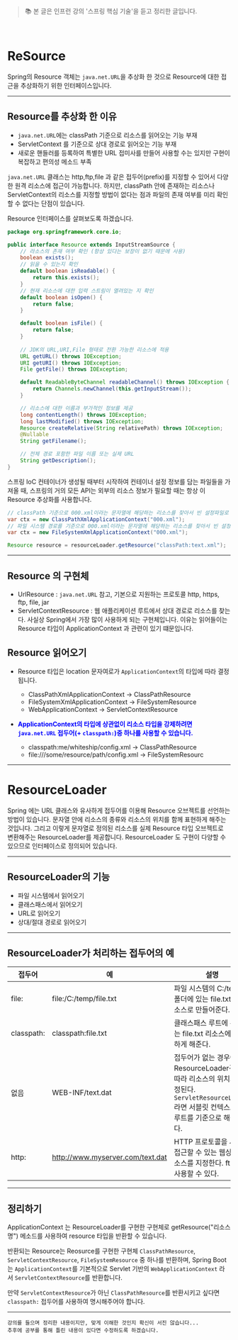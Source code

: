 > 📚 본 글은 인프런 강의 '스프링 핵심 기술'을 듣고 정리한 글입니다. 

<br>


# **ReSource** 
 Spring의 Resource 객체는 `java.net.URL`을 추상화 한 것으로 Resource에 대한 접근을 추상화하기 위한 인터페이스입니다. 

---
## **Resource를 추상화 한 이유**
* `java.net.URL`에는 classPath 기준으로 리소스를 읽어오는 기능 부재
* ServletContext 를 기준으로 상대 경로로 읽어오는 기능 부재
* 새로운 핸들러를 등록하여 특별한 URL 접미사를 만들어 사용할 수는 있지만 구현이 복잡하고 편의성 메소드 부족

`java.net.URL` 클래스는 http,ftp,file 과 같은 접두어(prefix)를 지정할 수 있어서 다양한 원격 리소스에 접근이 가능합니다. 하지만, classPath 안에 존재하는 리소스나 ServletContext의 리소스를 지정할 방법이 없다는 점과 파일의 존재 여부를 미리 확인할 수 없다는 단점이 있습니다. 

Resource 인터페이스를 살펴보도록 하겠습니다. 
 
```java
package org.springframework.core.io;

public interface Resource extends InputStreamSource {
    // 라소스의 존재 여부 확인 (항상 있다는 보장이 없기 때문에 사용)
    boolean exists();
    // 읽을 수 있는지 확인
    default boolean isReadable() {
        return this.exists();
    }
    // 현재 리소스에 대한 입력 스트림이 열려있는 지 확인 
    default boolean isOpen() {
        return false;
    }

    default boolean isFile() {
        return false;
    }
    
    // JDK의 URL,URI,File 형태로 전환 가능한 리소스에 적용
    URL getURL() throws IOException;
    URI getURI() throws IOException;
    File getFile() throws IOException;

    default ReadableByteChannel readableChannel() throws IOException {
        return Channels.newChannel(this.getInputStream());
    }

    // 리소스에 대한 이름과 부가적인 정보를 제공
    long contentLength() throws IOException;
    long lastModified() throws IOException;
    Resource createRelative(String relativePath) throws IOException;
    @Nullable
    String getFilename();

    // 전체 경로 포함한 파일 이름 또는 실제 URL
    String getDescription(); 
}

```

  스프링 IoC 컨테이너가 생성될 때부터 시작하여 컨테이너 설정 정보를 담는 파일들을 가져올 때, 스프링의 거의 모든 API는 외부의 리소스 정보가 필요할 때는 항상 이 Resource 추상화를 사용합니다. 
 
 ```java
 // classPath 기준으로 000.xml이라는 문자열에 해당하는 리소스를 찾아서 빈 설정파일로 등록
 var ctx = new ClassPathXmlApplicationContext("000.xml");
 // 파일 시스템 경로를 기준으로 000.xml이라는 문자열에 해당하는 리소스를 찾아서 빈 설정파일로 등록
 var ctx = new FileSystemXmlApplicationContext("000.xml");

 Resource resource = resourceLoader.getResource("classPath:text.xml");
 ```

--- 
## **Resource 의 구현체**
 * UrlResource : `java.net.URL` 참고, 기본으로 지원하는 프로토콜 http, https, ftp, file, jar
 * ServletContextResource : 웹 애플리케이션 루트에서 상대 경로로 리소스를 찾는다. 사실상 Spring에서 가장 많이 사용하게 되는 구현체입니다. 이유는 읽어들이는 Resource 타입이 ApplicationContext 과 관련이 있기 떄문입니다. 



## **Resource 읽어오기**
 * Resource 타입은 location 문자여로가 `ApplicationContext`의 타입에 따라 결정됩니다. 
    * ClassPathXmlApplicationContext -> ClassPathResource
    * FileSystemXmlApplicationContext -> FileSystemResource
    * WebApplicationContext -> ServletContextResource

 * **<span style="color:blue">ApplicationContext의 타입에 상관없이 리소스 타입을 강제하려면 `java.net.URL` 접두어(+ `classpath:`)중 하나를 사용할 수 있습니다.</span>**
    - classpath:me/whiteship/config.xml -> ClassPathResource
    - file:///some/resource/path/config.xml -> FileSystemResourc





---

# **ResourceLoader**
Spring 에는 URL 클래스와 유사하게 접두어를 이용해 Resource 오브젝트를 선언하는 방법이 있습니다. 문자열 안에 리소스의 종류와 리소스의 위치를 함께 표현하게 해주는 것입니다. 그리고 이렇게 문자열로 정의된 리소스를 실제 Resource 타입 오브젝트로 변환해주는 ResourceLoader를 제공합니다. ResourceLoader 도 구현이 다양할 수 있으므로 인터페이스로 정의되어 있습니다. 

---
## **ResourceLoader의 기능**
* 파일 시스템에서 읽어오기
* 클래스패스에서 읽어오기
* URL로 읽어오기
* 상대/절대 경로로 읽어오기

---
## **ResourceLoader가 처리하는 접두어의 예**

|접두어|예|설명|
|------|---|---|
|file:|file:/C:/temp/file.txt|파일 시스템의 C:/temp 폴더에 있는 file.txt를 리소스로 만들어준다.|
|classpath:|classpath:file.txt|클래스패스 루트에 존재하는 file.txt 리소스에 접근하게 해준다. |
|없음|WEB-INF/text.dat|접두어가 없는 경우에는 ResourceLoader구현에 따라 리소스의 위치가 결정된다. `ServletResourceLoader`라면 서블릿 컨텍스트의 루트를 기준으로 해석한다. |
|http:|http://www.myserver.com/text.dat|HTTP 프로토콜을 사용해 접근할 수 있는 웹상의 리소스를 지정한다. ftp:도 사용할 수 있다. |
----



## **정리하기**

ApplicationContext 는 ResourceLoader를 구현한 구현체로 getResource("리소스명") 메소드를 사용하여 resource 타입을 반환할 수 있습니다. 

반환되는 Resource는 Reosurce를 구현한 구현체 `ClassPathResource`, `ServletContextResource`, `FileSystemResource` 중 하나를 반환하며, Spring Boot는 `ApplicationContext`를 기본적으로 Servlet 기반의 `WebApplicationContext` 라서 `ServletContextResource`를 반환합니다. 

만약 `ServletContextResource`가 아닌 `ClassPathResource`를 반환시키고 싶다면 `classpath:` 접두어를 사용하여 명시해주어야 합니다.

---

    강의를 들으며 정리한 내용이지만, 맞게 이해한 것인지 확신이 서진 않습니다... 
    추후에 공부를 통해 틀린 내용이 있다면 수정하도록 하겠습니다. 

